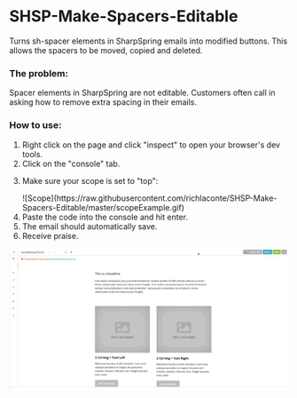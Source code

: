 # SHSP-Make-Spacers-Editable
Turns sh-spacer elements in SharpSpring emails into modified buttons. This allows the spacers to be moved, copied and deleted.

<h3>The problem:</h3>
<p>Spacer elements in SharpSpring are not editable. Customers often call in asking how to remove extra spacing in their emails.</p>

<h3>How to use:</h3>
<ol>
  <li>Right click on the page and click "inspect" to open your browser's dev tools.</li>
  <li>Click on the "console" tab.</li>
  <li><p>Make sure your scope is set to "top":</p></li>
    ![Scope](https://raw.githubusercontent.com/richlaconte/SHSP-Make-Spacers-Editable/master/scopeExample.gif)
  <li>Paste the code into the console and hit enter.</li>
  <li>The email should automatically save.</li>
  <li>Receive praise.</li>
</ol>


![HowTo](https://raw.githubusercontent.com/richlaconte/SHSP-Make-Spacers-Editable/master/Screen%20Recording%202020-02-15%20at%2005.19%20PM.gif)
